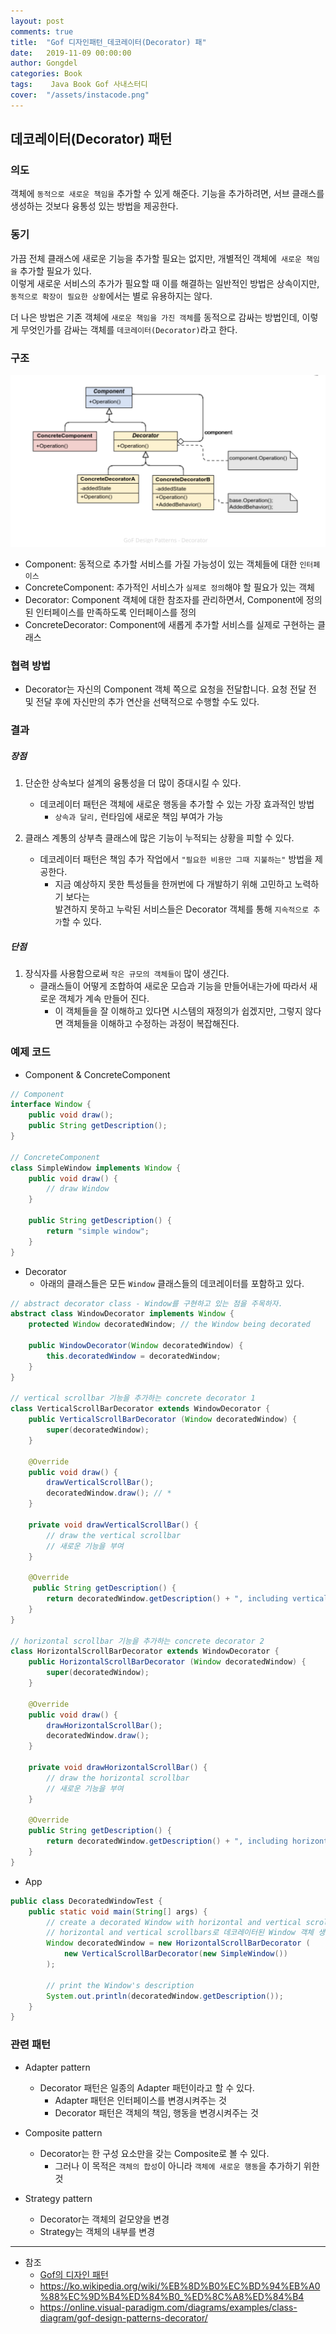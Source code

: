 ```yaml
---
layout: post
comments: true
title:  "Gof 디자인패턴_데코레이터(Decorator) 패"
date:   2019-11-09 00:00:00
author: Gongdel
categories: Book
tags:	 Java Book Gof 사내스터디
cover:  "/assets/instacode.png"
---
```

## 데코레이터(Decorator) 패턴
### 의도
객체에 `동적으로 새로운 책임을` 추가할 수 있게 해준다. 기능을 추가하려면, 서브 클래스를 생성하는 것보다 융통성 있는 방법을 제공한다.  

### 동기
가끔 전체 클래스에 새로운 기능을 추가할 필요는 없지만, 개별적인 객체에` 새로운 책임을` 추가할 필요가 있다.  
이렇게 새로운 서비스의 추가가 필요할 때 이를 해결하는 일반적인 방법은 상속이지만, `동적으로 확장이 필요한 상황`에서는 별로 유용하지는 않다.  

더 나은 방법은 기존 객체에 `새로운 책임을 가진 객체`를 동적으로 감싸는 방법인데, 이렇게 무엇인가를 감싸는 객체를 `데코레이터(Decorator)`라고 한다.  

### 구조
![alt](/assets/gof/images/gof-design-patterns-decorator.png)
+ Component: 동적으로 추가할 서비스를 가질 가능성이 있는 객체들에 대한 `인터페이스`
+ ConcreteComponent: 추가적인 서비스가 `실제로 정의`해야 할 필요가 있는 객체
+ Decorator: Component 객체에 대한 참조자를 관리하면서, Component에 정의된 인터페이스를 만족하도록 인터페이스를 정의
+ ConcreteDecorator: Component에 새롭게 추가할 서비스를 실제로 구현하는 클래스  

### 협력 방법
+ Decorator는 자신의 Component 객체 쪽으로 요청을 전달합니다. 요청 전달 전 및 전달 후에 자신만의 추가 연산을 선택적으로 수행할 수도 있다.

### 결과
##### 장점
1. 단순한 상속보다 설계의 융통성을 더 많이 증대시킬 수 있다.
	+ 데코레이터 패턴은 객체에 새로운 행동을 추가할 수 있는 가장 효과적인 방법
		+ `상속과 달리,` 런타임에 새로운 책임 부여가 가능  

2. 클래스 계통의 상부측 클래스에 많은 기능이 누적되는 상황을 피할 수 있다.  
	+ 데코레이터 패턴은 책임 추가 작업에서 `"필요한 비용만 그때 지불하는"` 방법을 제공한다.
		+ 지금 예상하지 못한 특성들을 한꺼번에 다 개발하기 위해 고민하고 노력하기 보다는   
			발견하지 못하고 누락된 서비스들은 Decorator 객체를 통해 `지속적으로 추가`할 수 있다.

##### 단점
1. 장식자를 사용함으로써 `작은 규모의 객체들이` 많이 생긴다.  
	+ 클래스들이 어떻게 조합하여 새로운 모습과 기능을 만들어내는가에 따라서 새로운 객체가 계속 만들어 진다.  
		+ 이 객체들을 잘 이해하고 있다면 시스템의 재정의가 쉽겠지만, 그렇지 않다면 객체들을 이해하고 수정하는 과정이 복잡해진다.

### 예제 코드
+ Component & ConcreteComponent  

~~~java
// Component
interface Window {
	public void draw();
	public String getDescription();
}

// ConcreteComponent
class SimpleWindow implements Window {
	public void draw() {
		// draw Window
	}
	
	public String getDescription() {
		return "simple window";
	}
}
~~~

+ Decorator
	- 아래의 클래스들은 모든 `Window` 클래스들의 데코레이터를 포함하고 있다.  
	
~~~java
// abstract decorator class - Window를 구현하고 있는 점을 주목하자.
abstract class WindowDecorator implements Window {
	protected Window decoratedWindow; // the Window being decorated
	
	public WindowDecorator(Window decoratedWindow) {
		this.decoratedWindow = decoratedWindow;
	}
}

// vertical scrollbar 기능을 추가하는 concrete decorator 1
class VerticalScrollBarDecorator extends WindowDecorator {
	public VerticalScrollBarDecorator (Window decoratedWindow) {
		super(decoratedWindow);
	}
	
	@Override
	public void draw() { 
		drawVerticalScrollBar();
		decoratedWindow.draw(); // * 
	}
	
	private void drawVerticalScrollBar() {
		// draw the vertical scrollbar
		// 새로운 기능을 부여
	}
	
	@Override
	 public String getDescription() {
		return decoratedWindow.getDescription() + ", including vertical scrollbars";
	}
}

// horizontal scrollbar 기능을 추가하는 concrete decorator 2
class HorizontalScrollBarDecorator extends WindowDecorator {
    public HorizontalScrollBarDecorator (Window decoratedWindow) {
        super(decoratedWindow);
    }
		
    @Override
    public void draw() {
        drawHorizontalScrollBar();
        decoratedWindow.draw();
    }

    private void drawHorizontalScrollBar() {
    	// draw the horizontal scrollbar
    	// 새로운 기능을 부여
    }
		
    @Override
    public String getDescription() {
        return decoratedWindow.getDescription() + ", including horizontal scrollbars";
    }
}
~~~

+ App  

~~~java
public class DecoratedWindowTest {
	public static void main(String[] args) {
		// create a decorated Window with horizontal and vertical scrollbars
		// horizontal and vertical scrollbars로 데코레이터된 Window 객체 생성
		Window decoratedWindow = new HorizontalScrollBarDecorator (
			new VerticalScrollBarDecorator(new SimpleWindow())
		);
	
		// print the Window's description
		System.out.println(decoratedWindow.getDescription());
	}
}
~~~

### 관련 패턴
+ Adapter pattern
	+ Decorator 패턴은 일종의 Adapter 패턴이라고 할 수 있다.
		+ Adapter 패턴은 인터페이스를 변경시켜주는 것
		+ Decorator 패턴은 객체의 책임, 행동을 변경시켜주는 것  

+ Composite pattern
	+ Decorator는 한 구성 요소만을 갖는 Composite로 볼 수 있다.
		+ 그러나 이 목적은 `객체의 합성`이 아니라 `객체에 새로운 행동`을 추가하기 위한 것

+ Strategy pattern
	+ Decorator는 객체의 겉모양을 변경
	+ Strategy는 객체의 내부를 변경

---
- 참조
	+ [Gof의 디자인 패턴](https://www.google.com/search?newwindow=1&sxsrf=ACYBGNTM3TLPpNtM8XVERiP7AyPyLDi3sQ%3A1572758465286&ei=wWO-XfOOEcTGmAWs26i4Cw&q=gof%EC%9D%98+%EB%94%94%EC%9E%90%EC%9D%B8%ED%8C%A8%ED%84%B4&oq=gof&gs_l=psy-ab.1.1.35i39l2j0i67j0j0i131l4j0j0i131.1801221.1802149..1803884...0.1..0.188.465.0j3......0....1..gws-wiz.......0i71.wMtI5vf-WEU)	
	+ <https://ko.wikipedia.org/wiki/%EB%8D%B0%EC%BD%94%EB%A0%88%EC%9D%B4%ED%84%B0_%ED%8C%A8%ED%84%B4>
	+ <https://online.visual-paradigm.com/diagrams/examples/class-diagram/gof-design-patterns-decorator/>
